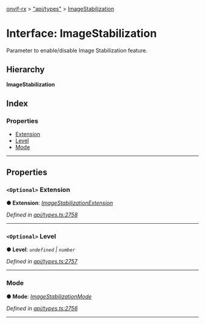 [onvif-rx](../README.md) > ["api/types"](../modules/_api_types_.md) > [ImageStabilization](../interfaces/_api_types_.imagestabilization.md)

# Interface: ImageStabilization

Parameter to enable/disable Image Stabilization feature.

## Hierarchy

**ImageStabilization**

## Index

### Properties

* [Extension](_api_types_.imagestabilization.md#extension)
* [Level](_api_types_.imagestabilization.md#level)
* [Mode](_api_types_.imagestabilization.md#mode)

---

## Properties

<a id="extension"></a>

### `<Optional>` Extension

**● Extension**: *[ImageStabilizationExtension](_api_types_.imagestabilizationextension.md)*

*Defined in [api/types.ts:2758](https://github.com/patrickmichalina/onvif-rx/blob/034e4d6/src/api/types.ts#L2758)*

___
<a id="level"></a>

### `<Optional>` Level

**● Level**: *`undefined` \| `number`*

*Defined in [api/types.ts:2757](https://github.com/patrickmichalina/onvif-rx/blob/034e4d6/src/api/types.ts#L2757)*

___
<a id="mode"></a>

###  Mode

**● Mode**: *[ImageStabilizationMode](../enums/_api_types_.imagestabilizationmode.md)*

*Defined in [api/types.ts:2756](https://github.com/patrickmichalina/onvif-rx/blob/034e4d6/src/api/types.ts#L2756)*

___

